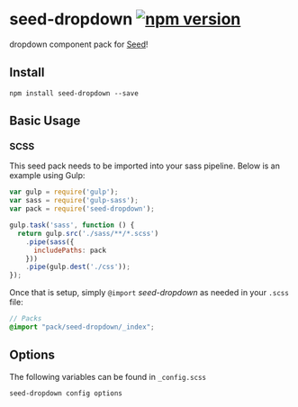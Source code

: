 # seed-dropdown [![npm version](https://badge.fury.io/js/seed-dropdown.svg)](https://badge.fury.io/js/seed-dropdown)

dropdown component pack for [Seed](https://github.com/helpscout/seed)!

## Install
```
npm install seed-dropdown --save
```


## Basic Usage

### SCSS
This seed pack needs to be imported into your sass pipeline. Below is an example using Gulp:


```javascript
var gulp = require('gulp');
var sass = require('gulp-sass');
var pack = require('seed-dropdown');

gulp.task('sass', function () {
  return gulp.src('./sass/**/*.scss')
    .pipe(sass({
      includePaths: pack
    }))
    .pipe(gulp.dest('./css'));
});
```

Once that is setup, simply `@import` *seed-dropdown* as needed in your `.scss` file:

```scss
// Packs
@import "pack/seed-dropdown/_index";
```

## Options

The following variables can be found in `_config.scss`

```scss
seed-dropdown config options
```
